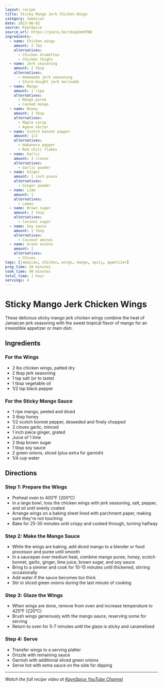 ```yaml
---
layout: recipe
title: Sticky Mango Jerk Chicken Wings
category: Jamaican
date: 2023-06-02
source: KaynSpice
source_url: https://youtu.be/c6og2emdYNQ
ingredients:
  - name: Chicken wings
    amount: 2 lbs
    alternatives:
      - Chicken drumettes
      - Chicken thighs
  - name: Jerk seasoning
    amount: 2 tbsp
    alternatives:
      - Homemade jerk seasoning
      - Store-bought jerk marinade
  - name: Mango
    amount: 1 ripe
    alternatives:
      - Mango puree
      - Canned mango
  - name: Honey
    amount: 3 tbsp
    alternatives:
      - Maple syrup
      - Agave nectar
  - name: Scotch bonnet pepper
    amount: 1/2
    alternatives:
      - Habanero pepper
      - Red chili flakes
  - name: Garlic
    amount: 3 cloves
    alternatives:
      - Garlic powder
  - name: Ginger
    amount: 1 inch piece
    alternatives:
      - Ginger powder
  - name: Lime
    amount: 1
    alternatives:
      - Lemon
  - name: Brown sugar
    amount: 2 tbsp
    alternatives:
      - Coconut sugar
  - name: Soy sauce
    amount: 1 tbsp
    alternatives:
      - Coconut aminos
  - name: Green onions
    amount: 2
    alternatives:
      - Chives
tags: [jamaican, chicken, wings, mango, spicy, appetizer]
prep_time: 20 minutes
cook_time: 40 minutes
total_time: 1 hour
servings: 4
---
```


# Sticky Mango Jerk Chicken Wings

These delicious sticky mango jerk chicken wings combine the heat of Jamaican jerk seasoning with the sweet tropical flavor of mango for an irresistible appetizer or main dish.

## Ingredients

### For the Wings
- 2 lbs chicken wings, patted dry
- 2 tbsp jerk seasoning
- 1 tsp salt (or to taste)
- 1 tbsp vegetable oil
- 1/2 tsp black pepper

### For the Sticky Mango Sauce
- 1 ripe mango, peeled and diced
- 3 tbsp honey
- 1/2 scotch bonnet pepper, deseeded and finely chopped
- 3 cloves garlic, minced
- 1 inch piece ginger, grated
- Juice of 1 lime
- 2 tbsp brown sugar
- 1 tbsp soy sauce
- 2 green onions, sliced (plus extra for garnish)
- 1/4 cup water

## Directions

### Step 1: Prepare the Wings
- Preheat oven to 400°F (200°C)
- In a large bowl, toss the chicken wings with jerk seasoning, salt, pepper, and oil until evenly coated
- Arrange wings on a baking sheet lined with parchment paper, making sure they're not touching
- Bake for 25-30 minutes until crispy and cooked through, turning halfway

### Step 2: Make the Mango Sauce
- While the wings are baking, add diced mango to a blender or food processor and puree until smooth
- In a saucepan over medium heat, combine mango puree, honey, scotch bonnet, garlic, ginger, lime juice, brown sugar, and soy sauce
- Bring to a simmer and cook for 10-15 minutes until thickened, stirring occasionally
- Add water if the sauce becomes too thick
- Stir in sliced green onions during the last minute of cooking

### Step 3: Glaze the Wings
- When wings are done, remove from oven and increase temperature to 425°F (220°C)
- Brush wings generously with the mango sauce, reserving some for serving
- Return to oven for 5-7 minutes until the glaze is sticky and caramelized

### Step 4: Serve
- Transfer wings to a serving platter
- Drizzle with remaining sauce
- Garnish with additional sliced green onions
- Serve hot with extra sauce on the side for dipping

---

*Watch the full recipe video at [KaynSpice YouTube Channel](https://youtu.be/c6og2emdYNQ)*
